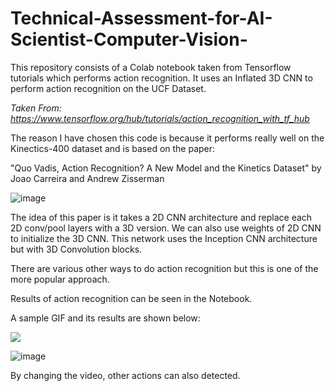 # Technical-Assessment-for-AI-Scientist-Computer-Vision-
This repository consists of a Colab notebook taken from Tensorflow tutorials which performs action recognition. It uses an Inflated 3D CNN to perform action recognition on the UCF Dataset.


*Taken From: https://www.tensorflow.org/hub/tutorials/action_recognition_with_tf_hub*


The reason I have chosen this code is because it performs really well on the Kinectics-400 dataset and is based on the paper:

"Quo Vadis, Action Recognition? A New Model and the Kinetics Dataset" by Joao Carreira and Andrew Zisserman

![image](https://user-images.githubusercontent.com/102589425/163395028-57bd938e-e96b-49bf-a387-1dbc2f34ac4a.png)


The idea of this paper is it takes a 2D CNN architecture and replace each 2D conv/pool layers with a 3D version. 
We can also use weights of 2D CNN to initialize the 3D CNN. This network uses the Inception CNN architecture but with 3D Convolution blocks.

There are various other ways to do action recognition but this is one of the more popular approach.

Results of action recognition can be seen in the Notebook.

A sample GIF and its results are shown below:

![](index.gif)


![image](https://user-images.githubusercontent.com/102589425/163396642-765fb22e-535b-4451-8da9-0919632a6059.png)


By changing the video, other actions can also detected.
